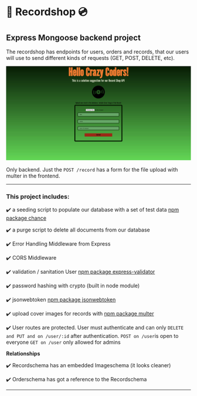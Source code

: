 # :dvd: Recordshop :cd:
## Express Mongoose backend project

The recordshop has endpoints for users, orders and records, that our users will use to send different kinds of requests (GET, POST, DELETE, etc).


<img src="recordshop.jpeg" alt="recordshop">

Only backend. Just the `POST /record` has a form for the file upload with multer in the frontend.

---

### This project includes:

:heavy_check_mark: a seeding script to populate our database with a set of test data [npm package chance](https://www.npmjs.com/package/chance)

:heavy_check_mark: a purge script to delete all documents from our database 

:heavy_check_mark: Error Handling Middleware from Express

:heavy_check_mark: CORS Middleware

:heavy_check_mark: validation / sanitation User [npm package express-validator](https://www.npmjs.com/package/express-validator) 

:heavy_check_mark: password hashing with crypto (built in node module)

:heavy_check_mark: jsonwebtoken [npm package jsonwebtoken](https://www.npmjs.com/package/jsonwebtoken)  


:heavy_check_mark: upload cover images for records with [npm package multer](https://www.npmjs.com/package/multer)  

:heavy_check_mark: User routes are protected. User must authenticate and can only `DELETE and PUT and on /user/:id` after authentication. 
`POST on /user`is open to everyone
`GET on /user` only allowed for admins

**Relationships**

:heavy_check_mark: Recordschema has an embedded Imageschema (it looks cleaner)

:heavy_check_mark: Orderschema has got a reference to the Recordschema

---